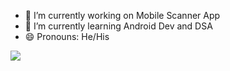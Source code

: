 
- 🔭 I’m currently working on Mobile Scanner App
- 🌱 I’m currently learning Android Dev and DSA
- 😄 Pronouns: He/His
<img src="https://github-readme-stats.vercel.app/api?username=gargvader&&show_icons=true&title_color=ffffff&icon_color=bb2acf&text_color=daf7dc&bg_color=151515">


